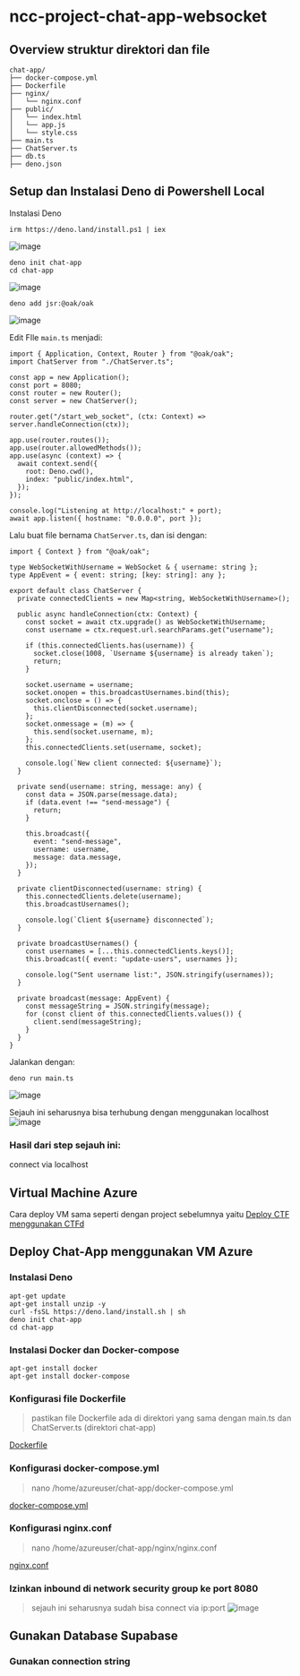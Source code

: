 # ncc-project-chat-app-websocket

## Overview struktur direktori dan file
  ```
  chat-app/
  ├── docker-compose.yml
  ├── Dockerfile
  ├── nginx/
  │   └── nginx.conf
  ├── public/
  │   └── index.html
  │   └── app.js
  │   └── style.css
  ├── main.ts
  ├── ChatServer.ts
  ├── db.ts
  ├── deno.json
  ```

## Setup dan Instalasi Deno di Powershell Local
  Instalasi Deno
  ```
  irm https://deno.land/install.ps1 | iex
  ```
  ![image](https://github.com/user-attachments/assets/a0c00eb6-d294-42db-8c8f-c68360441be4)

  ```
  deno init chat-app
  cd chat-app
  ```
  ![image](https://github.com/user-attachments/assets/ef902932-58e0-4b4e-976b-7cba55d0dd46)

  ```
  deno add jsr:@oak/oak
  ```
  ![image](https://github.com/user-attachments/assets/cbc1d548-3cd9-424d-8526-9f49c1f845b0)

  Edit FIle ```main.ts``` menjadi:
  ```
  import { Application, Context, Router } from "@oak/oak";
  import ChatServer from "./ChatServer.ts";
  
  const app = new Application();
  const port = 8080;
  const router = new Router();
  const server = new ChatServer();
  
  router.get("/start_web_socket", (ctx: Context) => server.handleConnection(ctx));
  
  app.use(router.routes());
  app.use(router.allowedMethods());
  app.use(async (context) => {
    await context.send({
      root: Deno.cwd(),
      index: "public/index.html",
    });
  });
  
  console.log("Listening at http://localhost:" + port);
  await app.listen({ hostname: "0.0.0.0", port });
  ```

  Lalu buat file bernama ```ChatServer.ts```, dan isi dengan:
  ```
  import { Context } from "@oak/oak";

  type WebSocketWithUsername = WebSocket & { username: string };
  type AppEvent = { event: string; [key: string]: any };
  
  export default class ChatServer {
    private connectedClients = new Map<string, WebSocketWithUsername>();
  
    public async handleConnection(ctx: Context) {
      const socket = await ctx.upgrade() as WebSocketWithUsername;
      const username = ctx.request.url.searchParams.get("username");
  
      if (this.connectedClients.has(username)) {
        socket.close(1008, `Username ${username} is already taken`);
        return;
      }
  
      socket.username = username;
      socket.onopen = this.broadcastUsernames.bind(this);
      socket.onclose = () => {
        this.clientDisconnected(socket.username);
      };
      socket.onmessage = (m) => {
        this.send(socket.username, m);
      };
      this.connectedClients.set(username, socket);
  
      console.log(`New client connected: ${username}`);
    }
  
    private send(username: string, message: any) {
      const data = JSON.parse(message.data);
      if (data.event !== "send-message") {
        return;
      }
  
      this.broadcast({
        event: "send-message",
        username: username,
        message: data.message,
      });
    }
  
    private clientDisconnected(username: string) {
      this.connectedClients.delete(username);
      this.broadcastUsernames();
  
      console.log(`Client ${username} disconnected`);
    }
  
    private broadcastUsernames() {
      const usernames = [...this.connectedClients.keys()];
      this.broadcast({ event: "update-users", usernames });
  
      console.log("Sent username list:", JSON.stringify(usernames));
    }
  
    private broadcast(message: AppEvent) {
      const messageString = JSON.stringify(message);
      for (const client of this.connectedClients.values()) {
        client.send(messageString);
      }
    }
  }
  ```

  Jalankan dengan:
  ```
  deno run main.ts
  ```
  ![image](https://github.com/user-attachments/assets/6fe272ea-0389-4e38-b8b6-7fc1b4394fc2)

  Sejauh ini seharusnya bisa terhubung dengan menggunakan localhost
  ![image](https://github.com/user-attachments/assets/d411b03c-0d2e-428b-ad84-96c67f162c6b)

  ### Hasil dari step sejauh ini:

  connect via localhost


## Virtual Machine Azure
  Cara deploy VM sama seperti dengan project sebelumnya yaitu [Deploy CTF menggunakan CTFd](https://github.com/KemalRajasa/Hosting-CTF-using-CTFd-and-Microsoft-Azure/blob/main/README.md)

## Deploy Chat-App menggunakan VM Azure

### Instalasi Deno
  ```
  apt-get update
  apt-get install unzip -y
  curl -fsSL https://deno.land/install.sh | sh
  deno init chat-app
  cd chat-app
  ```
### Instalasi Docker dan Docker-compose
  ```
  apt-get install docker
  apt-get install docker-compose
  ```
### Konfigurasi file Dockerfile
>pastikan file Dockerfile ada di direktori yang sama dengan main.ts dan ChatServer.ts (direktori chat-app)

  [Dockerfile](https://github.com/KemalRajasa/ncc-project-chat-app-websocket/blob/main/chat-app/Dockerfile)
  
### Konfigurasi docker-compose.yml
>nano /home/azureuser/chat-app/docker-compose.yml

  [docker-compose.yml](https://github.com/KemalRajasa/ncc-project-chat-app-websocket/blob/main/chat-app/docker-compose.yml)

### Konfigurasi nginx.conf
>nano /home/azureuser/chat-app/nginx/nginx.conf

  [nginx.conf](https://github.com/KemalRajasa/ncc-project-chat-app-websocket/blob/main/chat-app/nginx/nginx.conf)

### Izinkan inbound di network security group ke port 8080
>sejauh ini seharusnya sudah bisa connect via ip:port
![image](https://github.com/user-attachments/assets/c08c436b-40a3-4a21-80ed-34ae7ecb5918)


## Gunakan Database Supabase

### Gunakan connection string
